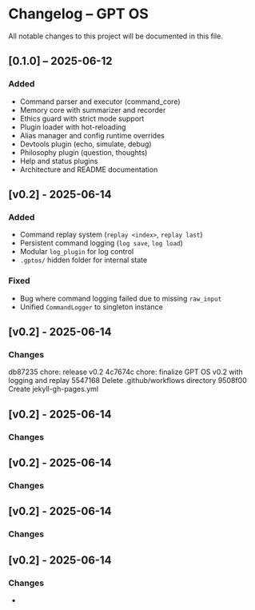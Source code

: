 # Changelog – GPT OS

All notable changes to this project will be documented in this file.

## [0.1.0] – 2025-06-12
### Added
- Command parser and executor (command_core)
- Memory core with summarizer and recorder
- Ethics guard with strict mode support
- Plugin loader with hot-reloading
- Alias manager and config runtime overrides
- Devtools plugin (echo, simulate, debug)
- Philosophy plugin (question, thoughts)
- Help and status plugins
- Architecture and README documentation

## [v0.2] - 2025-06-14
### Added
- Command replay system (`replay <index>`, `replay last`)
- Persistent command logging (`log save`, `log load`)
- Modular `log_plugin` for log control
- `.gptos/` hidden folder for internal state

### Fixed
- Bug where command logging failed due to missing `raw_input`
- Unified `CommandLogger` to singleton instance

## [v0.2] - 2025-06-14
### Changes
db87235 chore: release v0.2
4c7674c chore: finalize GPT OS v0.2 with logging and replay
5547168 Delete .github/workflows directory
9508f00 Create jekyll-gh-pages.yml


## [v0.2] - 2025-06-14
### Changes

## [v0.2] - 2025-06-14
### Changes

## [v0.2] - 2025-06-14
### Changes



## [v0.2] - 2025-06-14
### Changes
- 

